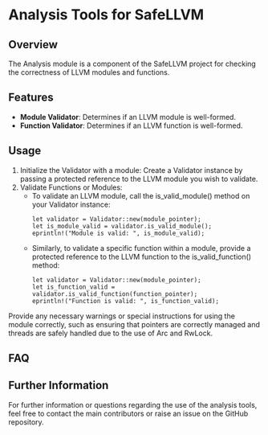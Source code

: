 # Analysis Tools for SafeLLVM

## Overview
The Analysis module is a component of the SafeLLVM project for checking the correctness of LLVM modules and functions.

## Features
- **Module Validator**: Determines if an LLVM module is well-formed.
- **Function Validator**: Determines if an LLVM function is well-formed.

## Usage
1. Initialize the Validator with a module: Create a Validator instance by passing a protected reference to the LLVM module you wish to validate.
2. Validate Functions or Modules: 
   - To validate an LLVM module, call the is_valid_module() method on your Validator instance:
        ```
        let validator = Validator::new(module_pointer);
        let is_module_valid = validator.is_valid_module();
        eprintln!("Module is valid: ", is_module_valid);
        ```
   - Similarly, to validate a specific function within a module, provide a protected reference to the LLVM function to the is_valid_function() method:
        ```
        let validator = Validator::new(module_pointer);
        let is_function_valid = validator.is_valid_function(function_pointer);
        eprintln!("Function is valid: ", is_function_valid);
        ```

Provide any necessary warnings or special instructions for using the module correctly, such as ensuring that pointers are correctly managed and threads are safely handled due to the use of Arc and RwLock.

## FAQ

## Further Information
For further information or questions regarding the use of the analysis tools, feel free to contact the main contributors or raise an issue on the GitHub repository.
